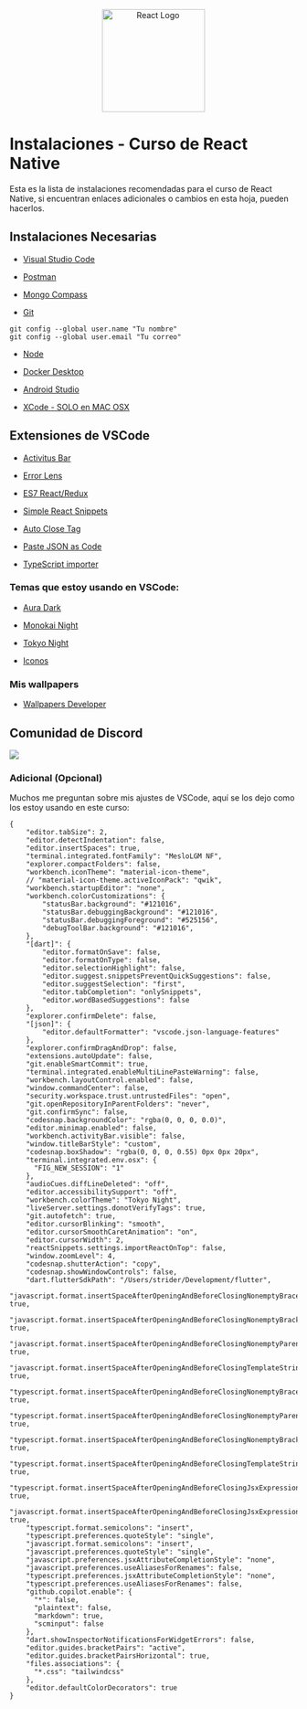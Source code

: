 
<p align="center">
  <a href="https://reactnative.dev/" target="blank"><img src="https://reactnative.dev/img/header_logo.svg" width="180" alt="React Logo" /></a>
</p>


# Instalaciones - Curso de React Native

Esta es la lista de instalaciones recomendadas para el curso de React Native, si encuentran enlaces adicionales o cambios en esta hoja, pueden hacerlos.

## Instalaciones Necesarias

* [Visual Studio Code](https://code.visualstudio.com/)

* [Postman](https://www.postman.com/downloads/)

* [Mongo Compass](https://www.mongodb.com/try/download/compass)

* [Git](https://git-scm.com/)
```
git config --global user.name "Tu nombre"
git config --global user.email "Tu correo"
```

* [Node](https://nodejs.org/es/)

* [Docker Desktop](https://www.docker.com/)

* [Android Studio](https://developer.android.com/studio)

* [XCode - SOLO en MAC OSX](https://apps.apple.com/ca/app/xcode/id497799835)


## Extensiones de VSCode

* [Activitus Bar](https://marketplace.visualstudio.com/items?itemName=Gruntfuggly.activitusbar)

* [Error Lens](https://marketplace.visualstudio.com/items?itemName=usernamehw.errorlens)

* [ES7 React/Redux](https://marketplace.visualstudio.com/items?itemName=dsznajder.es7-react-js-snippets)

* [Simple React Snippets](https://marketplace.visualstudio.com/items?itemName=burkeholland.simple-react-snippets)

* [Auto Close Tag](https://marketplace.visualstudio.com/items?itemName=formulahendry.auto-close-tag)

* [Paste JSON as Code](https://marketplace.visualstudio.com/items?itemName=quicktype.quicktype)

* [TypeScript importer](https://marketplace.visualstudio.com/items?itemName=pmneo.tsimporter)

### Temas que estoy usando en VSCode:

* [Aura Dark](https://marketplace.visualstudio.com/items?itemName=DaltonMenezes.aura-theme)

* [Monokai Night](https://marketplace.visualstudio.com/items?itemName=fabiospampinato.vscode-monokai-night)
 
* [Tokyo Night](https://marketplace.visualstudio.com/items?itemName=enkia.tokyo-night)

* [Iconos](https://marketplace.visualstudio.com/items?itemName=PKief.material-icon-theme)


### Mis wallpapers 

* [Wallpapers Developer](https://drive.google.com/drive/folders/1ItU8rbSGJjnh2USOBGwaCo9nYKifPJ6m?usp=sharing)


## Comunidad de Discord
<a href="https://discord.gg/KySgxtdKv6" target="blank">
<img src="https://files.cdn.thinkific.com/cdn-cgi/image/width=1920,dpr=3,onerror=redirect/file_uploads/643563/images/c4f/52b/ecc/HOME-BANNER-COMUNIDAD-discord.jpg">
</a>



### Adicional (Opcional)
Muchos me preguntan sobre mis ajustes de VSCode, aquí se los dejo como los estoy usando en este curso:

```
{
    "editor.tabSize": 2,
    "editor.detectIndentation": false,
    "editor.insertSpaces": true,
    "terminal.integrated.fontFamily": "MesloLGM NF",
    "explorer.compactFolders": false,
    "workbench.iconTheme": "material-icon-theme",
    // "material-icon-theme.activeIconPack": "qwik",
    "workbench.startupEditor": "none",
    "workbench.colorCustomizations": {
        "statusBar.background": "#121016",
        "statusBar.debuggingBackground": "#121016",
        "statusBar.debuggingForeground": "#525156",
        "debugToolBar.background": "#121016",
    },
    "[dart]": {
        "editor.formatOnSave": false,
        "editor.formatOnType": false,
        "editor.selectionHighlight": false,
        "editor.suggest.snippetsPreventQuickSuggestions": false,
        "editor.suggestSelection": "first",
        "editor.tabCompletion": "onlySnippets",
        "editor.wordBasedSuggestions": false
    },
    "explorer.confirmDelete": false,
    "[json]": {
        "editor.defaultFormatter": "vscode.json-language-features"
    },
    "explorer.confirmDragAndDrop": false,
    "extensions.autoUpdate": false,
    "git.enableSmartCommit": true,
    "terminal.integrated.enableMultiLinePasteWarning": false,
    "workbench.layoutControl.enabled": false,
    "window.commandCenter": false,
    "security.workspace.trust.untrustedFiles": "open",
    "git.openRepositoryInParentFolders": "never",
    "git.confirmSync": false,
    "codesnap.backgroundColor": "rgba(0, 0, 0, 0.0)",
    "editor.minimap.enabled": false,
    "workbench.activityBar.visible": false,
    "window.titleBarStyle": "custom",
    "codesnap.boxShadow": "rgba(0, 0, 0, 0.55) 0px 0px 20px",
    "terminal.integrated.env.osx": {
      "FIG_NEW_SESSION": "1"
    },
    "audioCues.diffLineDeleted": "off",
    "editor.accessibilitySupport": "off",
    "workbench.colorTheme": "Tokyo Night",
    "liveServer.settings.donotVerifyTags": true,
    "git.autofetch": true,
    "editor.cursorBlinking": "smooth",
    "editor.cursorSmoothCaretAnimation": "on",
    "editor.cursorWidth": 2,
    "reactSnippets.settings.importReactOnTop": false,
    "window.zoomLevel": 4,
    "codesnap.shutterAction": "copy",
    "codesnap.showWindowControls": false,
    "dart.flutterSdkPath": "/Users/strider/Development/flutter",
    "javascript.format.insertSpaceAfterOpeningAndBeforeClosingNonemptyBraces": true,
    "javascript.format.insertSpaceAfterOpeningAndBeforeClosingNonemptyBrackets": true,
    "javascript.format.insertSpaceAfterOpeningAndBeforeClosingNonemptyParenthesis": true,
    "javascript.format.insertSpaceAfterOpeningAndBeforeClosingTemplateStringBraces": true,
    "typescript.format.insertSpaceAfterOpeningAndBeforeClosingNonemptyBraces": true,
    "typescript.format.insertSpaceAfterOpeningAndBeforeClosingNonemptyParenthesis": true,
    "typescript.format.insertSpaceAfterOpeningAndBeforeClosingNonemptyBrackets": true,
    "typescript.format.insertSpaceAfterOpeningAndBeforeClosingTemplateStringBraces": true,
    "typescript.format.insertSpaceAfterOpeningAndBeforeClosingJsxExpressionBraces": true,
    "javascript.format.insertSpaceAfterOpeningAndBeforeClosingJsxExpressionBraces": true,
    "typescript.format.semicolons": "insert",
    "typescript.preferences.quoteStyle": "single",
    "javascript.format.semicolons": "insert",
    "javascript.preferences.quoteStyle": "single",
    "javascript.preferences.jsxAttributeCompletionStyle": "none",
    "javascript.preferences.useAliasesForRenames": false,
    "typescript.preferences.jsxAttributeCompletionStyle": "none",
    "typescript.preferences.useAliasesForRenames": false,
    "github.copilot.enable": {
      "*": false,
      "plaintext": false,
      "markdown": true,
      "scminput": false
    },
    "dart.showInspectorNotificationsForWidgetErrors": false,
    "editor.guides.bracketPairs": "active",
    "editor.guides.bracketPairsHorizontal": true,
    "files.associations": {
      "*.css": "tailwindcss"
    },
    "editor.defaultColorDecorators": true
}

```


